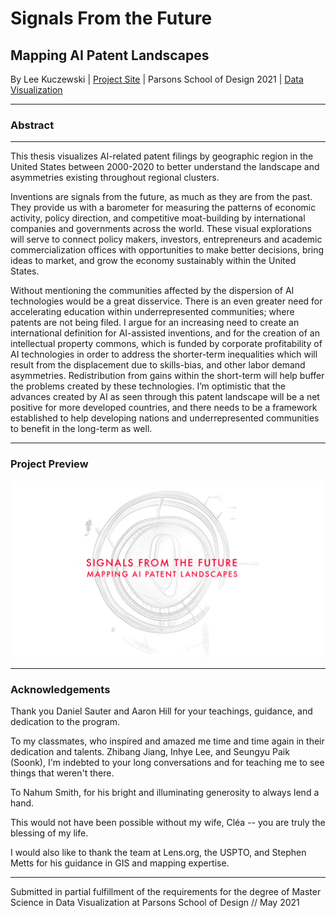 # Signals From the Future
## Mapping AI Patent Landscapes

By Lee Kuczewski | [Project Site](https://leeallennyc.github.io/thesis) | Parsons School of Design 2021 | [Data Visualization](https://parsons.nyc/thesis-2021/)
 

---

### Abstract

--- 

This thesis visualizes AI-related patent filings by geographic region in the United States between 2000-2020 to better understand the landscape and asymmetries existing throughout regional clusters.

Inventions are signals from the future, as much as they are from the past. They provide us with a barometer for measuring the patterns of economic activity, policy direction, and competitive moat-building by international companies and governments across the world. These visual explorations will serve to connect policy makers, investors, entrepreneurs and academic commercialization offices with opportunities to make better decisions, bring ideas to market, and grow the economy sustainably within the United States.

Without mentioning the communities affected by the dispersion of AI technologies would be a great disservice. There is an even greater need for accelerating education within underrepresented communities; where patents are not being filed. I argue for an increasing need to create an international definition for AI-assisted inventions, and for the creation of an intellectual property commons, which is funded by corporate profitability of AI technologies in order to address the shorter-term inequalities which will result from the displacement due to skills-bias, and other labor demand asymmetries. Redistribution from gains within the short-term will help buffer the problems created by these technologies. I’m optimistic that the advances created by AI as seen through this patent landscape will be a net positive for more developed countries, and there needs to be a framework established to help developing nations and underrepresented communities to benefit in the long-term as well.

---

### Project Preview
![](https://github.com/leeallennyc/thesis/blob/main/preview.png)

---

### Acknowledgements
Thank you Daniel Sauter and Aaron Hill for your teachings, guidance, and dedication to the program. 

To my classmates, who inspired and amazed me time and time again in their dedication and talents. Zhibang Jiang, Inhye Lee, and Seungyu Paik (Soonk), I'm indebted to your long conversations and for teaching me to see things that weren't there.   

To Nahum Smith, for his bright and illuminating generosity to always lend a hand. 

This would not have been possible without my wife, Cléa -- you are truly the blessing of my life.

I would also like to thank the team at Lens.org, the USPTO, and Stephen Metts for his guidance in GIS and mapping expertise. 

---

Submitted in partial fulfillment of the requirements for the degree of Master Science in Data Visualization at Parsons School of Design // May 2021
